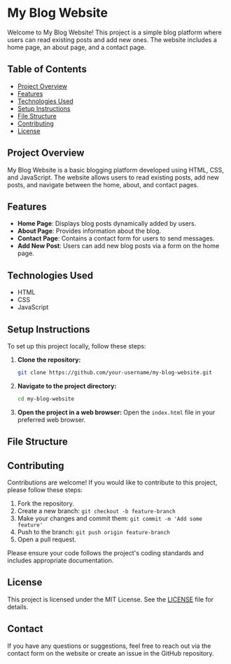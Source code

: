 # My Blog Website

Welcome to My Blog Website! This project is a simple blog platform where users can read existing posts and add new ones. The website includes a home page, an about page, and a contact page.

## Table of Contents
- [Project Overview](#project-overview)
- [Features](#features)
- [Technologies Used](#technologies-used)
- [Setup Instructions](#setup-instructions)
- [File Structure](#file-structure)
- [Contributing](#contributing)
- [License](#license)

## Project Overview

My Blog Website is a basic blogging platform developed using HTML, CSS, and JavaScript. The website allows users to read existing posts, add new posts, and navigate between the home, about, and contact pages.

## Features

- **Home Page**: Displays blog posts dynamically added by users.
- **About Page**: Provides information about the blog.
- **Contact Page**: Contains a contact form for users to send messages.
- **Add New Post**: Users can add new blog posts via a form on the home page.

## Technologies Used

- HTML
- CSS
- JavaScript

## Setup Instructions

To set up this project locally, follow these steps:

1. **Clone the repository:**
    ```bash
    git clone https://github.com/your-username/my-blog-website.git
    ```

2. **Navigate to the project directory:**
    ```bash
    cd my-blog-website
    ```

3. **Open the project in a web browser:**
    Open the `index.html` file in your preferred web browser.

## File Structure

## Contributing

Contributions are welcome! If you would like to contribute to this project, please follow these steps:

1. Fork the repository.
2. Create a new branch: `git checkout -b feature-branch`
3. Make your changes and commit them: `git commit -m 'Add some feature'`
4. Push to the branch: `git push origin feature-branch`
5. Open a pull request.

Please ensure your code follows the project's coding standards and includes appropriate documentation.

## License

This project is licensed under the MIT License. See the [LICENSE](LICENSE) file for details.

## Contact

If you have any questions or suggestions, feel free to reach out via the contact form on the website or create an issue in the GitHub repository.


